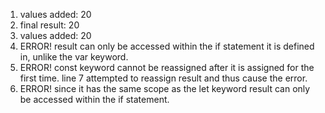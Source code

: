 1. values added:  20
2. final result:  20
3. values added:  20
4. ERROR! result can only be accessed within the if statement it is defined in, unlike the var keyword.
5. ERROR! const keyword cannot be reassigned after it is assigned for the first time. line 7 attempted to reassign result and thus cause the error.
6. ERROR! since it has the same scope as the let keyword result can only be accessed within the if statement.